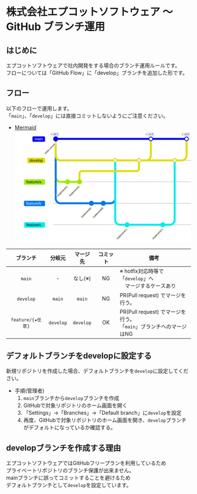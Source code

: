 # 株式会社エプコットソフトウェア ～ GitHub ブランチ運用

## はじめに

エプコットソフトウェアで社内開発をする場合のブランチ運用ルールです。  
フローについては「GitHub Flow」に「develop」ブランチを追加した形です。

## フロー

以下のフローで運用します。  
「`main`」、「`develop`」には直接コミットしないようにご注意ください。  

- [Mermaid](https://mermaid.live/edit#pako:eNqNks1uAjEMhF8l8hlR4JgbtBIPwNUXk3h3I_KzCg5ShXj3BrZFhbKUW-QZfzOJcgSTLIOG1sk6U99hNCkEJ8pZjeCiE0deDTMEJdTW8WE2nSNg3GaKplOWD-xTj_E6aZikZH6jO1zoPQeOsrysP5YWZ6mKHZtdKvKEvh1BrMbpq1F64Nzyb_SfODPCfB_iHvS9ZdJNcCB3dXyv_LzufDq7a_lvhRevZV6tsBgqwASqXH22fpEjRqUQpKuRCLoeLTdUvJydp2qlImnzGQ1oyYUnUHpLwh-O2kwBdEN-z6cvGOTlFQ)  
  ![flow](./images/flow.svg)  

| ブランチ | 分岐元 | マージ先 | コミット | 備考 |
| :---: | :---: | :---: | :---: | --- |
| `main` | - | なし(※) | NG | ※ hotfix対応時等で「`develop`」へ<br>　マージするケースあり |
| `develop` | `main` | `main` | NG | PR(Pull request) でマージを行う。 |
| `feature/{★任意}` | `develop` | `develop` | OK | PR(Pull request) でマージを行う。<br>「`main`」ブランチへのマージはNG |

## デフォルトブランチをdevelopに設定する

新規リポジトリを作成した場合、デフォルトブランチを`develop`に設定してください。  

- 手順(管理者)
  1. `main`ブランチから`develop`ブランチを作成
  1. GitHubで対象リポジトリのホーム画面を開く
  1. 「Settings」→「Branches」→「Default branch」に`develop`を設定
  1. 再度、GitHubで対象リポジトリのホーム画面を開き、`develop`ブランチがデフォルトになっているか確認する。

## developブランチを作成する理由

エプコットソフトウェアではGitHubフリープランを利用しているため  
プライベートリポジトリのブランチ保護が出来ません。  
mainブランチに誤ってコミットすることを避けるため  
デフォルトブランチとして`develop`を設定しています。
